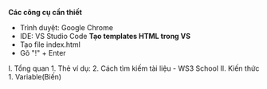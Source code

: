 **Các công cụ cần thiết**
- Trình duyệt: Google Chrome
- IDE: VS Studio Code
**Tạo templates HTML trong VS**
- Tạo file index.html
- Gõ "!" + Enter

I. Tổng quan
    1. Thẻ <script>
        - src: <script src="link_to_js_file"></script>
        ví dụ:
        <script src="./Script.js">
            // . là thư mục hiện tại
        </script>
    2. Cách tìm kiếm tài liệu
        - WS3 School
II. Kiến thức
    1. Variable(Biến)
        